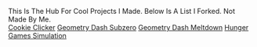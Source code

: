This Is The Hub For Cool Projects I Made. Below Is A List I Forked. Not Made By Me.                                                                          
[Cookie Clicker](/cookieclicker)
[Geometry Dash Subzero](/Geometry-Dash-Subzero)
[Geometry Dash Meltdown](/Geometry-Dash-Meltdown)
[Hunger Games Simulation](/HungerGames)
